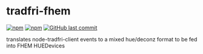 # tradfri-fhem
[![npm](https://img.shields.io/npm/v/tradfri-fhem.svg?style=plastic)](https://www.npmjs.com/package/tradfri-fhem)
[![npm](https://img.shields.io/npm/dt/tradfri-fhem.svg?style=plastic)](https://www.npmjs.com/package/tradfri-fhem)
[![GitHub last commit](https://img.shields.io/github/last-commit/justme-1968/tradfri-fhem.svg?style=plastic)](https://github.com/justme-1968/tradfri-fhem)

translates node-tradfri-client events to a mixed hue/deconz format to be fed into FHEM HUEDevices 
